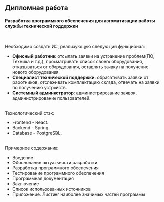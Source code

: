 <h2>Дипломная работа</h2>
<h4>Разработка программного обеспечения для автоматизации работы службы технической поддержки</h4>
<br>

Необходимо создать ИС, реализующую следующий функционал:
* **Офисный работник**: отсылать заявки на устранение проблем(ПО, Техника и т.д.), просматривать список своего оборудования, отказываться от оборудования, оставлять заявку на получение нового оборудования.
* **Специалист технической поддержки**: обрабатывать заявки от работников, отслеживать комплектацию склада, отвечать на заявки по получению устройств.
* **Системный администратор**: администрирование заявок, администрирование пользователей.

<br>
Технологический стэк:

* Frontend - React.
* Backend - Spring.
* Database - PostgreSQL.

<br>
Примерное содержание:

* Введение
* Обоснование актуальности разработки
* Разработка программного обеспечения
* Тестирование программного обеспечения
* Программная документация
* Заключение
* Список использованных источников
* Приложение. Листинг наиболее значимых частей программы
